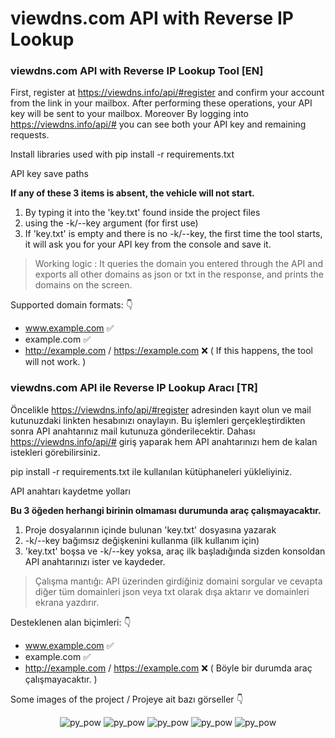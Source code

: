 
# viewdns.com API with Reverse IP Lookup

### viewdns.com API with Reverse IP Lookup Tool [EN]
First, register at https://viewdns.info/api/#register and confirm your account from the link in your mailbox. After performing these operations, your API key will be sent to your mailbox. Moreover
By logging into https://viewdns.info/api/# you can see both your API key and remaining requests.

Install libraries used with pip install -r requirements.txt

API key save paths

**If any of these 3 items is absent, the vehicle will not start.**

1. By typing it into the 'key.txt' found inside the project files
2. using the -k/--key argument (for first use)
3. If 'key.txt' is empty and there is no -k/--key, the first time the tool starts, it will ask you for your API key from the console and save it.

> Working logic :
It queries the domain you entered through the API and exports all other domains as json or txt in the response, and prints the domains on the screen.

Supported domain formats: :point_down:

* www.example.com :white_check_mark:
* example.com :white_check_mark:
* http://example.com / https://example.com :x: ( If this happens, the tool will not work. )

### viewdns.com API ile Reverse IP Lookup Aracı [TR]

Öncelikle https://viewdns.info/api/#register adresinden kayıt olun ve mail kutunuzdaki linkten hesabınızı onaylayın. Bu işlemleri gerçekleştirdikten sonra API anahtarınız mail kutunuza gönderilecektir. Dahası
https://viewdns.info/api/# giriş yaparak hem API anahtarınızı hem de kalan istekleri görebilirsiniz.

pip install -r requirements.txt ile kullanılan kütüphaneleri yükleliyiniz.

API anahtarı kaydetme yolları

**Bu 3 öğeden herhangi birinin olmaması durumunda araç çalışmayacaktır.**

1. Proje dosyalarının içinde bulunan 'key.txt' dosyasına yazarak
2. -k/--key bağımsız değişkenini kullanma (ilk kullanım için)
3. 'key.txt' boşsa ve -k/--key yoksa, araç ilk başladığında sizden konsoldan API anahtarınızı ister ve kaydeder.

> Çalışma mantığı:
API üzerinden girdiğiniz domaini sorgular ve cevapta diğer tüm domainleri json veya txt olarak dışa aktarır ve domainleri ekrana yazdırır.

Desteklenen alan biçimleri: :point_down:

* www.example.com :white_check_mark:
* example.com :white_check_mark:
* http://example.com / https://example.com :x: ( Böyle bir durumda araç çalışmayacaktır. )

Some images of the project / Projeye ait bazı görseller :point_down:

<p align="center">
   <img src="https://www.imagevisit.com/images/2022/12/14/tyjhgv.png" alt="py_pow"/>
   <img src="https://www.imagevisit.com/images/2022/12/14/cikti.png" alt="py_pow"/>
   <img src="https://www.imagevisit.com/images/2022/12/14/json.png" alt="py_pow"/>
   <img src="https://www.imagevisit.com/images/2022/12/14/aaaa.png" alt="py_pow"/>
   <img src="https://camo.githubusercontent.com/8d40b430f8a63fee42006d90764fdaf447e8a8aadd5bf41e5c365dded1dc47ad/68747470733a2f2f7777772e696d61676576697369742e636f6d2f696d616765732f323032322f31322f31312f6767672e676966" alt="py_pow"/>
</p>


